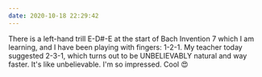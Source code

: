 ```yaml
---
date: 2020-10-18 22:29:42
---
```

There is a left-hand trill E-D#-E at the start of Bach Invention 7 which I am learning, and I have been playing with fingers: 1-2-1. My teacher today suggested 2-3-1, which turns out to be UNBELIEVABLY natural and way faster. It's like unbelievable. I'm so impressed. Cool :heart_eyes:
